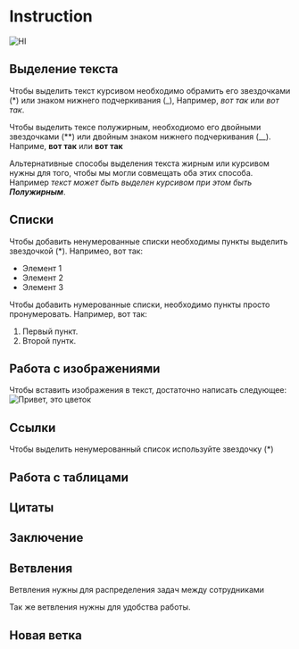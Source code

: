 # Instruction

![HI](Foto.jpg)

## Выделение текста

Чтобы выделить текст курсивом необходимо обрамить его звездочками (*) или знаком нижнего подчеркивания (_), Например, *вот так* или _вот так_.

Чтобы выделить тексе полужирным, необходиомо его двойными звездочками (**) или двойным знаком нижнего подчеркивания (__). Наприме, **вот так** или __вот так__

Альтернативные способы выделения текста жирным или курсивом нужны для того, чтобы мы могли совмещать оба этих способа. Например _текст может быть выделен курсивом при этом быть **Полужирным**_.

## Списки

Чтобы добавить ненумерованные списки необходимы пункты выделить звездочкой (*). Напримео, вот так:
* Элемент 1
* Элемент 2
* Элемент 3

Чтобы добавить нумерованные списки, необходимо пункты просто пронумеровать. Например, вот так:

1. Первый пункт.
2. Второй пунтк.

## Работа с изображениями

Чтобы вставить изображения в текст, достаточно написать следующее: ![Привет, это цветок](Foto.jpg)

## Ссылки

Чтобы выделить ненумерованный список используйте звездочку (*)

## Работа с таблицами

## Цитаты

## Заключение

## Ветвления

Ветвления нужны для распределения задач между сотрудниками

Так же ветвления нужны для удобства работы.

## Новая ветка 

